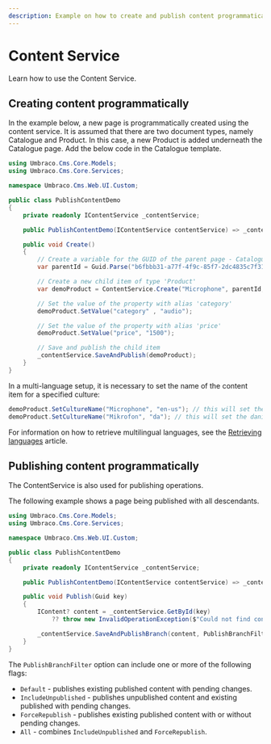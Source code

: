 ```yaml
---
description: Example on how to create and publish content programmatically using the ContentService.
---
```


# Content Service

Learn how to use the Content Service.

## Creating content programmatically

In the example below, a new page is programmatically created using the content service. It is assumed that there are two document types, namely Catalogue and Product. In this case, a new Product is added underneath the Catalogue page. Add the below code in the Catalogue template.

```csharp
using Umbraco.Cms.Core.Models;
using Umbraco.Cms.Core.Services;

namespace Umbraco.Cms.Web.UI.Custom;

public class PublishContentDemo
{
    private readonly IContentService _contentService;

    public PublishContentDemo(IContentService contentService) => _contentService = contentService;

    public void Create()
    {
        // Create a variable for the GUID of the parent page - Catalogue, where you want to add a child item.
        var parentId = Guid.Parse("b6fbbb31-a77f-4f9c-85f7-2dc4835c7f31");

        // Create a new child item of type 'Product'
        var demoProduct = ContentService.Create("Microphone", parentId, "product");

        // Set the value of the property with alias 'category'
        demoProduct.SetValue("category" , "audio");

        // Set the value of the property with alias 'price'
        demoProduct.SetValue("price", "1500");

        // Save and publish the child item
        _contentService.SaveAndPublish(demoProduct);
    }
}
```

In a multi-language setup, it is necessary to set the name of the content item for a specified culture:

```csharp
demoProduct.SetCultureName("Microphone", "en-us"); // this will set the english name
demoProduct.SetCultureName("Mikrofon", "da"); // this will set the danish name
```

For information on how to retrieve multilingual languages, see the [Retrieving languages](./retrieving-languages.md) article.

## Publishing content programmatically

The ContentService is also used for publishing operations.

The following example shows a page being published with all descendants.

```csharp
using Umbraco.Cms.Core.Models;
using Umbraco.Cms.Core.Services;

namespace Umbraco.Cms.Web.UI.Custom;

public class PublishContentDemo
{
    private readonly IContentService _contentService;

    public PublishContentDemo(IContentService contentService) => _contentService = contentService;

    public void Publish(Guid key)
    {
        IContent? content = _contentService.GetById(key)
            ?? throw new InvalidOperationException($"Could not find content with key: {key}.");

        _contentService.SaveAndPublishBranch(content, PublishBranchFilter.Default);
    }
}
```

The `PublishBranchFilter` option can include one or more of the following flags:

- `Default` - publishes existing published content with pending changes.
- `IncludeUnpublished` - publishes unpublished content and existing published with pending changes.
- `ForceRepublish` - publishes existing published content with or without pending changes.
- `All` - combines `IncludeUnpublished` and `ForceRepublish`.
